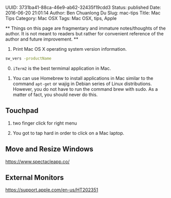 UUID: 3731ba41-88ca-46e9-ab62-32435f19cdd3
Status: published
Date: 2016-06-20 21:01:14
Author: Ben Chuanlong Du
Slug: mac-tips
Title: Mac Tips
Category: Mac OSX
Tags: Mac OSX, tips, Apple

**
Things on this page are
fragmentary and immature notes/thoughts of the author.
It is not meant to readers
but rather for convenient reference of the author and future improvement.
**

1. Print Mac OS X operating system version information.
```sh
sw_vers -productName
```


0. `iTerm2` is the best termimal application in Mac. 

1. You can use Homebrew to install applications in Mac
similar to the command `apt-get` or wajig in Debian series of Linux distributions.
However, you do not have to run the command brew with sudo.
As a matter of fact, 
you should never do this. 

## Touchpad

1. two finger click for right menu

2. You got to tap hard in order to click on a Mac laptop.

## Move and Resize Windows

https://www.spectacleapp.co/

## External Monitors

https://support.apple.com/en-us/HT202351

